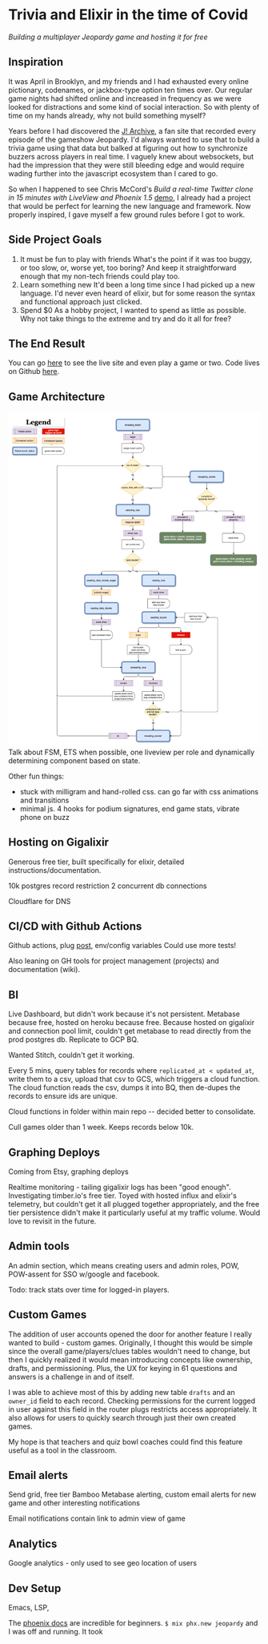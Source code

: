 # Trivia and Elixir in the time of Covid
_Building a multiplayer Jeopardy game and hosting it for free_

## Inspiration
It was April in Brooklyn, and my friends and I had exhausted every online pictionary, codenames, or jackbox-type option ten times over.  Our regular game nights had shifted online and increased in frequency as we were looked for distractions and some kind of social interaction.  So with plenty of time on my hands already, why not build something myself?

Years before I had discovered the [J! Archive](http://j-archive.com/ "J! Archive"), a fan site that recorded every episode of the gameshow Jeopardy.  I'd always wanted to use that to build a trivia game using that data but balked at figuring out how to synchronize buzzers across players in real time.  I vaguely knew about websockets, but had the impression that they were still bleeding edge and would require wading further into the javascript ecosystem than I cared to go.

So when I happened to see Chris McCord's _Build a real-time Twitter clone in 15 minutes with LiveView and Phoenix 1.5_ [demo](https://www.phoenixframework.org/blog/build-a-real-time-twitter-clone-in-15-minutes-with-live-view-and-phoenix-1-5 "demo"), I already had a project that would be perfect for learning the new language and framework.  Now properly inspired, I gave myself a few ground rules before I got to work.

## Side Project Goals
1. It must be fun to play with friends
What's the point if it was too buggy, or too slow, or, worse yet, too boring?  And keep it straightforward enough that my non-tech friends could play too.
2. Learn something new
It'd been a long time since I had picked up a new language.  I'd never even heard of elixir, but for some reason the syntax and functional approach just clicked.
3. Spend $0
As a hobby project, I wanted to spend as little as possible.  Why not take things to the extreme and try and do it all for free?


## The End Result
You can go [here](https://jeopardy.ryoung.info "url") to see the live site and even play a game or two.  Code lives on Github [here](https://github.com/ryoung786/jeopardy).


## Game Architecture
![fsm](https://raw.githubusercontent.com/ryoung786/jeopardy/master/docs/jeopardy_rounds.png "An early version of the mid-game state machine")
Talk about FSM, ETS when possible, one liveview per role and dynamically determining component based on state.

Other fun things:
* stuck with milligram and hand-rolled css.  can go far with css animations and transitions
* minimal js.  4 hooks for podium signatures, end game stats, vibrate phone on buzz

## Hosting on Gigalixir
Generous free tier, built specifically for elixir, detailed instructions/documentation.

10k postgres record restriction
2 concurrent db connections

Cloudflare for DNS

## CI/CD with Github Actions
Github actions, plug [post](https://www.mitchellhanberg.com/ci-cd-with-phoenix-github-actions-and-gigalixir/ "Mitchell Handberg's post"), env/config variables
Could use more tests!

Also leaning on GH tools for project management (projects) and documentation (wiki).

## BI
Live Dashboard, but didn't work because it's not persistent. Metabase because free, hosted on heroku because free.  Because hosted on gigalixir and connection pool limit, couldn't get metabase to read directly from the prod postgres db.  Replicate to GCP BQ.

Wanted Stitch, couldn't get it working.

Every 5 mins, query tables for records where `replicated_at < updated_at`, write them to a csv, upload that csv to GCS, which triggers a cloud function.  The cloud function reads the csv, dumps it into BQ, then de-dupes the records to ensure ids are unique.

Cloud functions in folder within main repo -- decided better to consolidate.

Cull games older than 1 week.  Keeps records below 10k.

## Graphing Deploys
Coming from Etsy, graphing deploys

Realtime monitoring - tailing gigalixir logs has been "good enough".  Investigating timber.io's free tier.  Toyed with hosted influx and elixir's telemetry, but couldn't get it all plugged together appropriately, and the free tier persistence didn't make it particularly useful at my traffic volume.  Would love to revisit in the future.

## Admin tools
An admin section, which means creating users and admin roles, POW, POW-assent for SSO w/google and facebook.

Todo: track stats over time for logged-in players.

## Custom Games
The addition of user accounts opened the door for another feature I really wanted to build - custom games.  Originally, I thought this would be simple since the overall game/players/clues tables wouldn't need to change, but then I quickly realized it would mean introducing concepts like ownership, drafts, and permissioning.  Plus, the UX for keying in 61 questions and answers is a challenge in and of itself.

I was able to achieve most of this by adding new table `drafts` and an `owner_id` field to each record.  Checking permissions for the current logged in user against this field in the router plugs restricts access appropriately.  It also allows for users to quickly search through just their own created games.

My hope is that teachers and quiz bowl coaches could find this feature useful as a tool in the classroom.

## Email alerts
Send grid, free tier
Bamboo
Metabase alerting, custom email alerts for new game and other interesting notifications

Email notifications contain link to admin view of game

## Analytics
Google analytics - only used to see geo location of users

## Dev Setup
Emacs, LSP, 


The [phoenix docs](https://hexdocs.pm/phoenix/Phoenix.html "docs") are incredible for beginners.  `$ mix phx.new jeopardy` and I was off and running.  It took 


